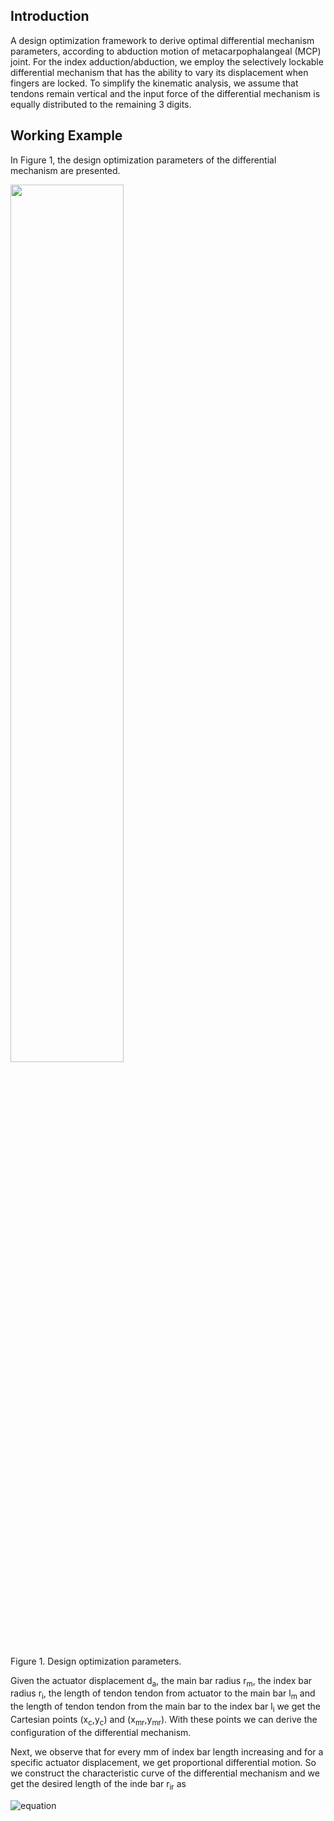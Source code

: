 ## Introduction

A design optimization framework to derive optimal differential mechanism parameters, according to abduction motion of metacarpophalangeal (MCP) joint. For the index adduction/abduction, we employ the selectively lockable differential mechanism that has the ability to vary its displacement when fingers are locked. To simplify the kinematic analysis, we assume that tendons remain vertical and the input force of the differential mechanism is equally distributed to the remaining 3 digits.

## Working Example

In Figure 1, the design optimization parameters of the differential mechanism are presented.

<img src="" width="60%" height="60%" />

Figure 1. Design optimization parameters.

Given the actuator displacement d<sub>a</sub>, the main bar radius r<sub>m</sub>, the index bar radius r<sub>i</sub>, the length of tendon tendon from actuator to the main bar l<sub>m</sub> and the length of tendon tendon from the main bar to the index bar l<sub>i</sub> we get the Cartesian points (x<sub>c</sub>,y<sub>c</sub>) and (x<sub>mr</sub>,y<sub>mr</sub>). With these points we can derive the configuration of the differential mechanism. 

Next, we observe that for every mm of index bar length increasing and for a specific actuator displacement, we get proportional differential motion. So we construct the characteristic curve of the differential mechanism and we get the desired length of the inde bar r<sub>ir</sub> as 

![equation]()
